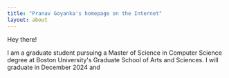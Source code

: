 ```yaml
---
title: "Pranav Goyanka's homepage on the Internet"
layout: about
---
```


Hey there!

I am a graduate student pursuing a Master of Science in Computer Science degree at Boston University's Graduate School of Arts and Sciences. I will graduate in December 2024 and

